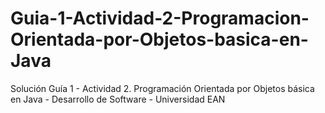 # Guia-1-Actividad-2-Programacion-Orientada-por-Objetos-basica-en-Java
 Solución Guía 1 - Actividad 2. Programación Orientada por Objetos básica en Java - Desarrollo de Software - Universidad EAN

